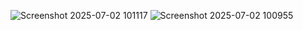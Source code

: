 ![Screenshot 2025-07-02 101117](https://github.com/user-attachments/assets/6c633725-c0dc-410d-8d2c-a38950ef7c81)
![Screenshot 2025-07-02 100955](https://github.com/user-attachments/assets/31b22842-48f2-41ff-8493-3e3c5497f5f3)

